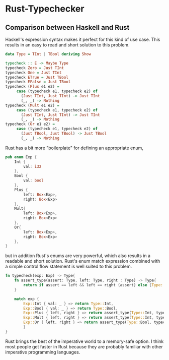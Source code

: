 # Rust-Typechecker
## Comparison between Haskell and Rust
Haskell's expression syntax makes it perfect for this kind of use case. 
This results in an easy to read and short solution to this problem. 

```Haskell
data Type = TInt | TBool deriving Show

typecheck :: E -> Maybe Type
typecheck Zero = Just TInt
typecheck One = Just TInt
typecheck ETrue = Just TBool
typecheck EFalse = Just TBool
typecheck (Plus e1 e2) =
     case (typecheck e1, typecheck e2) of
       (Just TInt, Just TInt) -> Just TInt
       (_, _) -> Nothing
typecheck (Mult e1 e2) =
     case (typecheck e1, typecheck e2) of
       (Just TInt, Just TInt) -> Just TInt
       (_, _) -> Nothing
typecheck (Or e1 e2) =
     case (typecheck e1, typecheck e2) of
       (Just TBool, Just TBool) -> Just TBool
       (_, _) -> Nothing
```

Rust has a bit more "boilerplate" for defining an appropriate enum, 
```Rust
pub enum Exp {
    Int {
        val: i32
    },
    Bool {
        val: bool
    },
    Plus {
        left: Box<Exp>,
        right: Box<Exp>
    },
    Mult{
        left: Box<Exp>,
        right: Box<Exp>
    },
    Or{
        left: Box<Exp>,
        right: Box<Exp>
    },
}
```
but in addition Rust's enums are very powerful, which also results in a readable and short solution. Rust's enum match expression combined with a simple control flow statement is well suited to this problem. 
```Rust
fn typecheck(exp: Exp) -> Type{
    fn assert_type(assert: Type, left: Type, right : Type) -> Type{
        return if assert == left && left == right {assert} else {Type::None}
    }

    match exp {
        Exp::Int { val: _ } => return Type::Int,
        Exp::Bool { val: _ } => return Type::Bool,
        Exp::Plus { left, right } => return assert_type(Type::Int, typecheck(*left), typecheck(*right)),
        Exp::Mult { left, right } => return assert_type(Type::Int, typecheck(*left), typecheck(*right)),
        Exp::Or { left, right } => return assert_type(Type::Bool, typecheck(*left), typecheck(*right)), 
        }
}
```
Rust brings the best of the imperative world to a memory-safe option.
I think most people get faster in Rust because they are probably familiar with other imperative programming languages.



       
